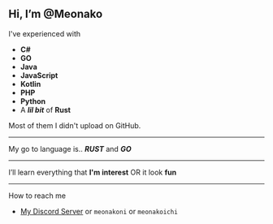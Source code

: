 ## Hi, I’m @**Meonako**

I've experienced with
- **C#**
- **GO**
- **Java**
- **JavaScript**
- **Kotlin**
- **PHP**
- **Python**
- A ***lil bit*** of **Rust**

Most of them I didn't upload on GitHub.

---

My go to language is.. ***RUST*** and ***GO***

---

I’ll learn everything that **I'm interest** OR it look **fun**

---

How to reach me
  - [My Discord Server](https://discord.gg/Tcggea9) or `meonakoni` or `meonakoichi`
